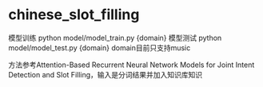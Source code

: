# chinese_slot_filling
模型训练 python model/model_train.py {domain}
模型测试 python model/model_test.py {domain}
domain目前只支持music

方法参考Attention-Based Recurrent Neural Network Models for Joint Intent Detection and Slot Filling，输入是分词结果并加入知识库知识

